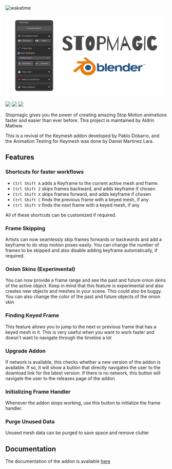 ![wakatime](https://wakatime.com/badge/user/af510812-c60b-4a16-bb6e-fada8313362b/project/baf381b8-0fea-4eaa-bdf2-b64380ac51f1.svg)

![](./media/cover.png)

[![](https://img.shields.io/badge/DOWNLOAD-2D8CFF?style=for-the-badge)](https://blendermarket.com/products/stopmagic)
[![](https://img.shields.io/badge/OFFICIAL%20WIKI-palegreen?style=for-the-badge)](https://github.com/aldrinsartfactory/stopmagic/wiki)
[![](https://img.shields.io/badge/INSTALLATION%20INSTRUCTIONS-FFDD99?style=for-the-badge)](https://github.com/aldrinsartfactory/stopmagic/wiki/Installing-the-Addon)

Stopmagic gives you the power of creating amazing Stop Motion animations faster and easier than ever before. This project is maintained by Aldrin Mathew.

This is a revival of the Keymesh addon developed by Pablo Dobarro, and the Animation Testing for Keymesh was done by Daniel Martinez Lara.

## Features

### Shortcuts for faster workflows

- `Ctrl Shift A` adds a Keyframe to the current active mesh and frame.
- `Ctrl Shift Z` skips frames backward, and adds keyframe if chosen
- `Ctrl Shift X` skips frames forward, and adds keyframe if chosen
- `Ctrl Shift C` finds the previous frame with a keyed mesh, if any
- `Ctrl Shift V` finds the next frame with a keyed mesh, if any

All of these shortcuts can be customized if required.

### Frame Skipping

Artists can now seamlessly skip frames forwards or backwards and add a keyframe to do stop motion poses easily. You can change the number of frames to be skipped and also disable adding keyframe automatically, if required.

### Onion Skins (Experimental)

You can now provide a frame range and see the past and future onion skins of the active object. Keep in mind that this feature is experimental and also creates new objects and meshes in your scene. This could also be buggy. You can also change the color of the past and future objects of the onion skin

### Finding Keyed Frame

This feature allows you to jump to the next or previous frame that has a keyed mesh in it. This is very useful when you want to work faster and doesn't want to navigate through the timeline a lot

### Upgrade Addon

If network is available, this checks whether a new version of the addon is available. If so, it will show a button that directly navigates the user to the download link for the latest version. If there is no network, this button will navigate the user to the releases page of the addon

### Initializing Frame Handler

Whenever the addon stops working, use this button to initialize the frame handler.

### Purge Unused Data

Unused mesh data can be purged to save space and remove clutter

## Documentation

The documentation of the addon is available [here](https://github.com/aldrinsartfactory/stopmagic/wiki)
